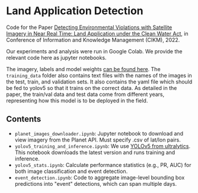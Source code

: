 # Land Application Detection

Code for the Paper [Detecting Environmental Violations with Satellite Imagery in
Near Real Time: Land Application under the Clean Water Act](https://arxiv.org/pdf/2208.08919.pdf), in Conference of Information and Knowledge Management (CIKM), 2022. 


Our experiments and analysis were run in Google Colab. We provide the relevant code here as jupyter notebooks. 

The imagery, labels and model weights [can be found here](https://drive.google.com/drive/u/1/folders/0AJqxmVfK4hN5Uk9PVA). The `training_data` folder also contains text files with the names of the images in the test, train, and validation sets. It also contains the yaml file which should be fed to yolov5 so that it trains on the correct data. As detailed in the paper, the train/val data and test data come from different years, representing how this model is to be deployed in the field.

## Contents
  
- `planet_images_downloader.ipynb`: Jupyter notebook to download and view imagery from the Planet API.  Must specify .csv of lat/lon pairs.
- `yolov5_training_and_inference.ipynb`: We use [YOLOv5 from ultralytics](https://github.com/ultralytics/yolov5). This notebook downloads the latest version and runs training and inference. 
- `yolov5_stats.ipynb`: Calculate performance statistics (e.g., PR, AUC) for both image classification and event detection. 
- `event_detection.ipynb`: Code to aggregate image-level bounding box predictions into "event" detections, which can span multiple days. 


